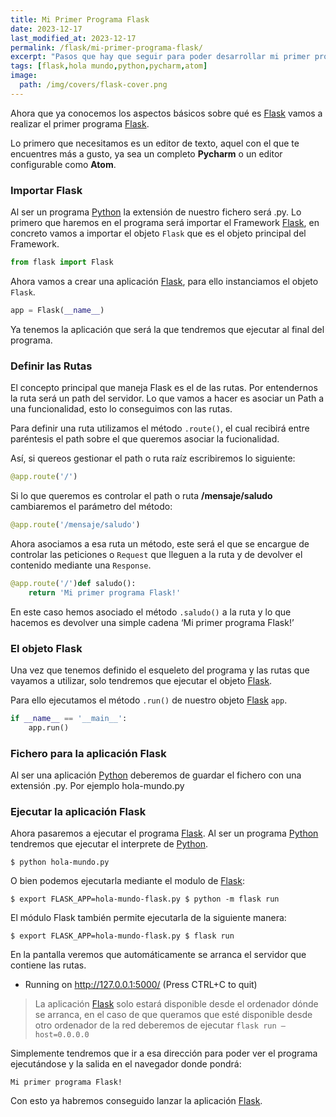 ```yaml
---
title: Mi Primer Programa Flask
date: 2023-12-17
last_modified_at: 2023-12-17
permalink: /flask/mi-primer-programa-flask/
excerpt: "Pasos que hay que seguir para poder desarrollar mi primer programa Flask que muestre un Hola Mundo en consola."
tags: [flask,hola mundo,python,pycharm,atom]
image:
  path: /img/covers/flask-cover.png
---
```


Ahora que ya conocemos los aspectos básicos sobre qué es [Flask](https://www.manualweb.net/flask/) vamos a realizar el primer programa [Flask](https://www.manualweb.net/flask/).


Lo primero que necesitamos es un editor de texto, aquel con el que te encuentres más a gusto, ya sea un completo **Pycharm** o un editor configurable como **Atom**.


### Importar Flask


Al ser un programa [Python](http://www.manualweb.net/python/) la extensión de nuestro fichero será .py. Lo primero que haremos en el programa será importar el Framework [Flask](http://www.manualweb.net/flask/), en concreto vamos a importar el objeto `Flask` que es el objeto principal del Framework.


```python
from flask import Flask
```


Ahora vamos a crear una aplicación [Flask](http://www.manualweb.net/flask/), para ello instanciamos el objeto `Flask`.


```python
app = Flask(__name__)
```


Ya tenemos la aplicación que será la que tendremos que ejecutar al final del programa.


### Definir las Rutas


El concepto principal que maneja Flask es el de las rutas. Por entendernos la ruta será un path del servidor. Lo que vamos a hacer es asociar un Path a una funcionalidad, esto lo conseguimos con las rutas.


Para definir una ruta utilizamos el método `.route()`, el cual recibirá entre paréntesis el path sobre el que queremos asociar la fucionalidad.


Así, si quereos gestionar el path o ruta raíz escribiremos lo siguiente:


```python
@app.route('/')
```


Si lo que queremos es controlar el path o ruta **/mensaje/saludo** cambiaremos el parámetro del método:


```python
@app.route('/mensaje/saludo')
```


Ahora asociamos a esa ruta un método, este será el que se encargue de controlar las peticiones o `Request` que lleguen a la ruta y de devolver el contenido mediante una `Response`.


```python
@app.route('/')def saludo():
    return 'Mi primer programa Flask!'
```


En este caso hemos asociado el método `.saludo()` a la ruta y lo que hacemos es devolver una simple cadena ‘Mi primer programa Flask!’


### El objeto Flask


Una vez que tenemos definido el esqueleto del programa y las rutas que vayamos a utilizar, solo tendremos que ejecutar el objeto [Flask](http://www.manualweb.net/flask/).


Para ello ejecutamos el método `.run()` de nuestro objeto [Flask](http://www.manualweb.net/flask/) `app`.


```python
if __name__ == '__main__':
    app.run()
```


### Fichero para la aplicación Flask


Al ser una aplicación [Python](http://www.manualweb.net/python/) deberemos de guardar el fichero con una extensión .py. Por ejemplo hola-mundo.py


### Ejecutar la aplicación Flask


Ahora pasaremos a ejecutar el programa [Flask](http://www.manualweb.net/flask/). Al ser un programa [Python](http://www.manualweb.net/python/) tendremos que ejecutar el interprete de [Python](http://www.manualweb.net/python/).


```shell
$ python hola-mundo.py
```


O bien podemos ejecutarla mediante el modulo de [Flask](http://www.manualweb.net/flask/):


```shell
$ export FLASK_APP=hola-mundo-flask.py $ python -m flask run
```


El módulo Flask también permite ejecutarla de la siguiente manera:


```shell
$ export FLASK_APP=hola-mundo-flask.py $ flask run
```


En la pantalla veremos que automáticamente se arranca el servidor que contiene las rutas.

- Running on http://127.0.0.1:5000/ (Press CTRL+C to quit)

> La aplicación [Flask](https://www.manualweb.net/flask/) solo estará disponible desde el ordenador dónde se arranca, en el caso de que queramos que esté disponible desde otro ordenador de la red deberemos de ejecutar `flask run –host=0.0.0.0`


Simplemente tendremos que ir a esa dirección para poder ver el programa ejecutándose y la salida en el navegador donde pondrá:


```shell
Mi primer programa Flask!
```


Con esto ya habremos conseguido lanzar la aplicación [Flask](https://www.manualweb.net/flask/).

